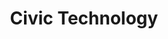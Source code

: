 ---
layout: theme
name: tech
title: Civic Technology
image: tech.png
description: Description for Civic Technology
---